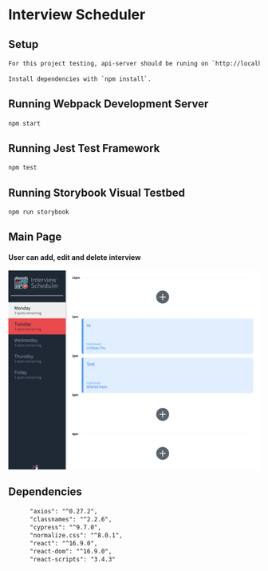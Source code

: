 # Interview Scheduler

## Setup

```sh
For this project testing, api-server should be runing on `http://localhost:8001`
```

```sh
Install dependencies with `npm install`.
```

## Running Webpack Development Server

```sh
npm start
```

## Running Jest Test Framework

```sh
npm test
```

## Running Storybook Visual Testbed

```sh
npm run storybook
```

## Main Page

#### User can add, edit and delete interview

![Main page](https://github.com/bopepsi/scheduler/blob/master/docs/Appointment-main.png?raw=true)

## Dependencies

```
      "axios": "^0.27.2",
      "classnames": "^2.2.6",
      "cypress": "^9.7.0",
      "normalize.css": "^8.0.1",
      "react": "^16.9.0",
      "react-dom": "^16.9.0",
      "react-scripts": "3.4.3"
```
